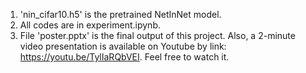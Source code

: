 1. 'nin_cifar10.h5' is the pretrained NetInNet model. 
2. All codes are in experiment.ipynb.
3. File 'poster.pptx' is the final output of this project. Also, a 2-minute video presentation is available on Youtube by link: https://youtu.be/TylIaRQbVEI. Feel free to watch it.
